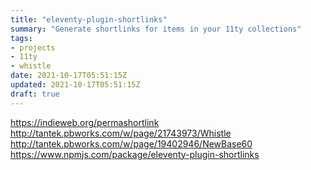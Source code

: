 ```yaml
---
title: "eleventy-plugin-shortlinks"
summary: "Generate shortlinks for items in your 11ty collections"
tags:
- projects
- 11ty
- whistle
date: 2021-10-17T05:51:15Z
updated: 2021-10-17T05:51:15Z
draft: true
---
```


https://indieweb.org/permashortlink
http://tantek.pbworks.com/w/page/21743973/Whistle
http://tantek.pbworks.com/w/page/19402946/NewBase60
https://www.npmjs.com/package/eleventy-plugin-shortlinks